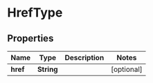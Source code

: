 # HrefType

## Properties
Name | Type | Description | Notes
------------ | ------------- | ------------- | -------------
**href** | **String** |  |  [optional]
